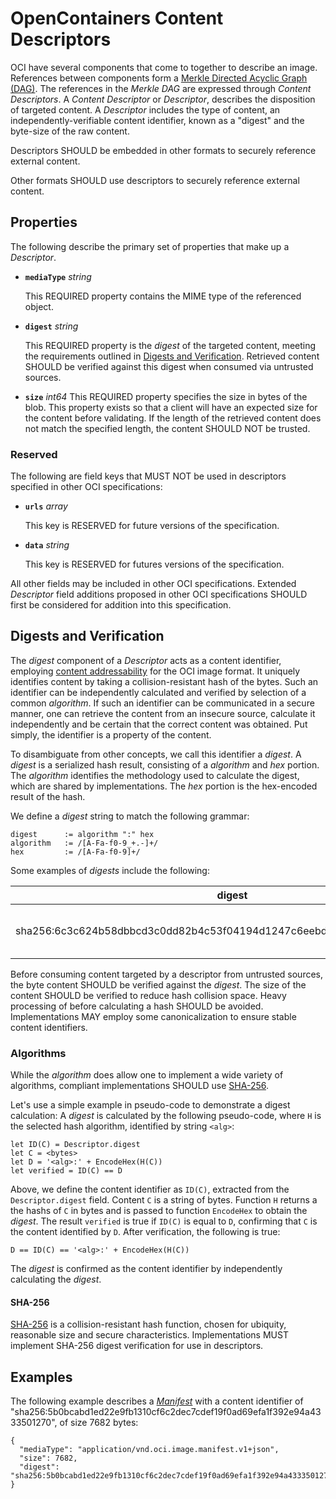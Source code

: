 # OpenContainers Content Descriptors

OCI have several components that come to together to describe an image.
References between components form a [Merkle Directed Acyclic Graph (DAG)](https://en.wikipedia.org/wiki/Merkle_tree).
The references in the _Merkle DAG_ are expressed through _Content Descriptors_.
A _Content Descriptor_ or _Descriptor_, describes the disposition of targeted content.
A _Descriptor_ includes the type of content, an independently-verifiable content identifier, known as a "digest" and the byte-size of the raw content.

Descriptors SHOULD be embedded in other formats to securely reference external content.

Other formats SHOULD use descriptors to securely reference external content.

## Properties

The following describe the primary set of properties that make up a _Descriptor_.

- **`mediaType`** *string*

  This REQUIRED property contains the MIME type of the referenced object.

- **`digest`** *string*

  This REQUIRED property is the _digest_ of the targeted content, meeting the requirements outlined in [Digests and Verification](#digests-and-verification).
  Retrieved content SHOULD be verified against this digest when consumed via untrusted sources.

- **`size`** *int64*
  This REQUIRED property specifies the size in bytes of the blob.
  This property exists so that a client will have an expected size for the content before validating.
  If the length of the retrieved content does not match the specified length, the content SHOULD NOT be trusted.

### Reserved

The following are field keys that MUST NOT be used in descriptors specified in other OCI specifications:

- **`urls`** *array*

  This key is RESERVED for future versions of the specification.

- **`data`** *string*

  This key is RESERVED for futures versions of the specification.

All other fields may be included in other OCI specifications.
Extended _Descriptor_ field additions proposed in other OCI specifications SHOULD first be considered for addition into this specification.

## Digests and Verification

The _digest_ component of a _Descriptor_ acts as a content identifier, employing [content addressability](http://en.wikipedia.org/wiki/Content-addressable_storage) for the OCI image format.
It uniquely identifies content by taking a collision-resistant hash of the bytes.
Such an identifier can be independently calculated and verified by selection of a common _algorithm_.
If such an identifier can be communicated in a secure manner, one can retrieve the content from an insecure source, calculate it independently and be certain that the correct content was obtained.
Put simply, the identifier is a property of the content.

To disambiguate from other concepts, we call this identifier a _digest_.
A _digest_ is a serialized hash result, consisting of a _algorithm_ and _hex_ portion.
The _algorithm_ identifies the methodology used to calculate the digest, which are shared by implementations.
The _hex_ portion is the hex-encoded result of the hash.

We define a _digest_ string to match the following grammar:

```
digest      := algorithm ":" hex
algorithm   := /[A-Fa-f0-9_+.-]+/
hex         := /[A-Fa-f0-9]+/
```

Some examples of _digests_ include the following:

digest                                                                            | description                                   |
----------------------------------------------------------------------------------|------------------------------------------------
sha256:6c3c624b58dbbcd3c0dd82b4c53f04194d1247c6eebdaab7c610cf7d66709b3b           | Common sha256 based digest                    |

Before consuming content targeted by a descriptor from untrusted sources, the byte content SHOULD be verified against the _digest_.
The size of the content SHOULD be verified to reduce hash collision space.
Heavy processing of before calculating a hash SHOULD be avoided.
Implementations MAY employ some canonicalization to ensure stable content identifiers.

### Algorithms

While the _algorithm_ does allow one to implement a wide variety of algorithms, compliant implementations SHOULD use [SHA-256](https://en.wikipedia.org/wiki/SHA-256).

Let's use a simple example in pseudo-code to demonstrate a digest calculation:
A _digest_ is calculated by the following pseudo-code, where `H` is the selected hash algorithm, identified by string `<alg>`:
```
let ID(C) = Descriptor.digest
let C = <bytes>
let D = '<alg>:' + EncodeHex(H(C))
let verified = ID(C) == D
```
Above, we define the content identifier as `ID(C)`, extracted from the `Descriptor.digest` field.
Content `C` is a string of bytes.
Function `H` returns a the hashs of `C` in bytes and is passed to function `EncodeHex` to obtain the _digest_.
The result `verified` is true if `ID(C)` is equal to `D`, confirming that `C` is the content identified by `D`.
After verification, the following is true:

```
D == ID(C) == '<alg>:' + EncodeHex(H(C))
```

The _digest_ is confirmed as the content identifier by independently calculating the _digest_.

#### SHA-256

[SHA-256](https://tools.ietf.org/html/rfc4634#page-7) is a collision-resistant hash function, chosen for ubiquity, reasonable size and secure characteristics.
Implementations MUST implement SHA-256 digest verification for use in descriptors.

## Examples

The following example describes a [_Manifest_](manifest.md#image-manifest) with a content identifier of "sha256:5b0bcabd1ed22e9fb1310cf6c2dec7cdef19f0ad69efa1f392e94a4333501270", of size 7682 bytes:

```json,title=Content%20Descriptor&mediatype=application/vnd.oci.descriptor.v1%2Bjson
{
  "mediaType": "application/vnd.oci.image.manifest.v1+json",
  "size": 7682,
  "digest": "sha256:5b0bcabd1ed22e9fb1310cf6c2dec7cdef19f0ad69efa1f392e94a4333501270"
}
```
